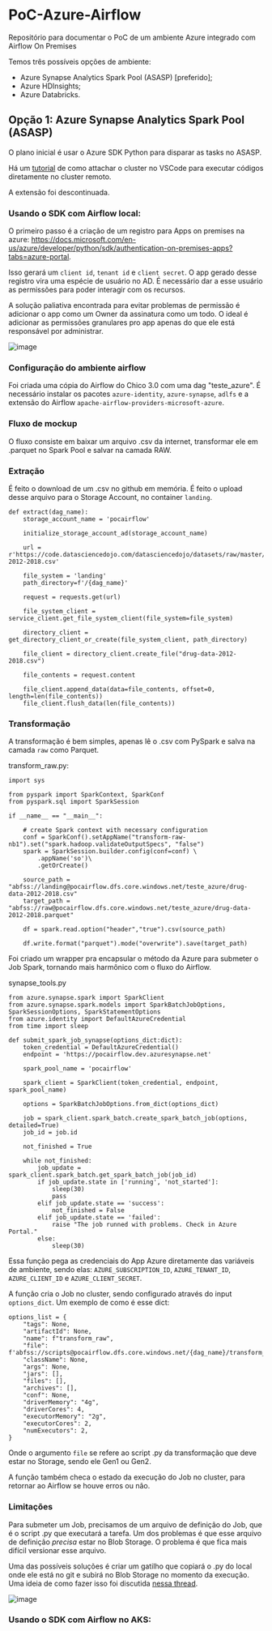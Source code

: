 # PoC-Azure-Airflow
Repositório para documentar o PoC de um ambiente Azure integrado com Airflow On Premises

Temos três possíveis opções de ambiente:
- Azure Synapse Analytics Spark Pool (ASASP) [preferido];
- Azure HDInsights;
- Azure Databricks.

## Opção 1: Azure Synapse Analytics Spark Pool (ASASP)
O plano inicial é usar o Azure SDK Python para disparar as tasks no ASASP.

Há um [tutorial](https://docs.microsoft.com/en-us/azure/synapse-analytics/spark/vscode-tool-synapse#open-a-work-folder) de como attachar o cluster no VSCode para executar códigos diretamente no cluster remoto. 

A extensão foi descontinuada. 

### Usando o SDK com Airflow local:

O primeiro passo é a criação de um registro para Apps on premises na azure:
https://docs.microsoft.com/en-us/azure/developer/python/sdk/authentication-on-premises-apps?tabs=azure-portal.

Isso gerará um ```client id```, ```tenant id``` e ```client secret```. O app gerado desse registro vira uma espécie de usuário no AD. É necessário dar a esse usuário as permissões para poder interagir com os recursos.

A solução paliativa encontrada para evitar problemas de permissão é adicionar o app como um Owner da assinatura como um todo. O ideal é adicionar as permissões granulares pro app apenas do que ele está responsável por administrar.

![image](https://user-images.githubusercontent.com/83727621/173186302-7942fefc-bc4b-43ba-bb5e-5ce1f90f613c.png)

### Configuração do ambiente airflow

Foi criada uma cópia do Airflow do Chico 3.0 com uma dag "teste_azure".
É necessário instalar os pacotes ```azure-identity```, ```azure-synapse```, ```adlfs``` e a extensão do Airflow ```apache-airflow-providers-microsoft-azure```.

### Fluxo de mockup

O fluxo consiste em baixar um arquivo .csv da internet, transformar ele em .parquet no Spark Pool e salvar na camada RAW.

### Extração

É feito o download de um .csv no github em memória. É feito o upload desse arquivo para o Storage Account, no container ```landing```.

```
def extract(dag_name):
    storage_account_name = 'pocairflow'

    initialize_storage_account_ad(storage_account_name)
    
    url = r'https://code.datasciencedojo.com/datasciencedojo/datasets/raw/master/Accidental%20Drug%20Related%20Deaths%20in%20Connecticut,%20US/Accidental%20Drug%20Related%20Deaths%20in%20Connecticut-2012-2018.csv'

    file_system = 'landing'
    path_directory=f'/{dag_name}'

    request = requests.get(url)

    file_system_client = service_client.get_file_system_client(file_system=file_system)

    directory_client = get_directory_client_or_create(file_system_client, path_directory)    
    
    file_client = directory_client.create_file("drug-data-2012-2018.csv")

    file_contents = request.content

    file_client.append_data(data=file_contents, offset=0, length=len(file_contents))
    file_client.flush_data(len(file_contents))
```

### Transformação

A transformação é bem simples, apenas lê o .csv com PySpark e salva na camada ```raw``` como Parquet.

transform_raw.py:
```
import sys
 
from pyspark import SparkContext, SparkConf
from pyspark.sql import SparkSession

if __name__ == "__main__":
	
	# create Spark context with necessary configuration
	conf = SparkConf().setAppName("transform-raw-nb1").set("spark.hadoop.validateOutputSpecs", "false")
	spark = SparkSession.builder.config(conf=conf) \
        .appName('so')\
        .getOrCreate()	

	source_path = "abfss://landing@pocairflow.dfs.core.windows.net/teste_azure/drug-data-2012-2018.csv"
	target_path = "abfss://raw@pocairflow.dfs.core.windows.net/teste_azure/drug-data-2012-2018.parquet"

	df = spark.read.option("header","true").csv(source_path) 

	df.write.format("parquet").mode("overwrite").save(target_path)
```
Foi criado um wrapper pra encapsular o método da Azure para submeter o Job Spark, tornando mais harmônico com o fluxo do Airflow.

synapse_tools.py
```
from azure.synapse.spark import SparkClient
from azure.synapse.spark.models import SparkBatchJobOptions, SparkSessionOptions, SparkStatementOptions
from azure.identity import DefaultAzureCredential
from time import sleep

def submit_spark_job_synapse(options_dict:dict):
    token_credential = DefaultAzureCredential()
    endpoint = 'https://pocairflow.dev.azuresynapse.net'

    spark_pool_name = 'pocairflow'

    spark_client = SparkClient(token_credential, endpoint, spark_pool_name)

    options = SparkBatchJobOptions.from_dict(options_dict)

    job = spark_client.spark_batch.create_spark_batch_job(options, detailed=True)
    job_id = job.id

    not_finished = True

    while not_finished:
        job_update = spark_client.spark_batch.get_spark_batch_job(job_id)
        if job_update.state in ['running', 'not_started']:
            sleep(30)
            pass
        elif job_update.state == 'success':
            not_finished = False
        elif job_update.state == 'failed':
            raise "The job runned with problems. Check in Azure Portal."
        else:
            sleep(30)
```
Essa função pega as credenciais do App Azure diretamente das variáveis de ambiente, sendo elas: ```AZURE_SUBSCRIPTION_ID```, ```AZURE_TENANT_ID```, ```AZURE_CLIENT_ID``` e ```AZURE_CLIENT_SECRET```.

A função cria o Job no cluster, sendo configurado através do input ```options_dict```. Um exemplo de como é esse dict:

```
options_list = {
    "tags": None,
    "artifactId": None,
    "name": f"transform_raw",
    "file": f'abfss://scripts@pocairflow.dfs.core.windows.net/{dag_name}/transform_raw.py',
    "className": None,
    "args": None,
    "jars": [],
    "files": [],
    "archives": [],
    "conf": None,
    "driverMemory": "4g",
    "driverCores": 4,
    "executorMemory": "2g",
    "executorCores": 2,
    "numExecutors": 2,
}
```
Onde o argumento ```file``` se refere ao script .py da transformação que deve estar no Storage, sendo ele Gen1 ou Gen2.

A função também checa o estado da execução do Job no cluster, para retornar ao Airflow se houve erros ou não.

### Limitações 

Para submeter um Job, precisamos de um arquivo de definição do Job, que é o script .py que executará a tarefa. Um dos problemas é que esse arquivo de definição *precisa* estar no Blob Storage. O problema é que fica mais difícil versionar esse arquivo.

Uma das possíveis soluções é criar um gatilho que copiará o .py do local onde ele está no git e subirá no Blob Storage no momento da execução. Uma ideia de como fazer isso foi discutida [nessa thread](https://stackoverflow.com/questions/68234041/azure-devops-ci-cd-pipelines-for-adls-gen2-resource).

![image](https://user-images.githubusercontent.com/83727621/172838382-e0312384-501a-4daa-877f-abd1eb044f55.png)

### Usando o SDK com Airflow no AKS:
